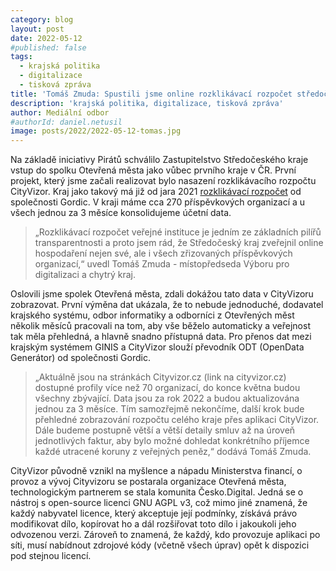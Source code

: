 ```yaml
---
category: blog
layout: post
date: 2022-05-12
#published: false
tags: 
  - krajská politika
  - digitalizace
  - tisková zpráva
title: 'Tomáš Zmuda: Spustili jsme online rozklikávací rozpočet středočeských příspěvkových organizací!'
description: 'krajská politika, digitalizace, tisková zpráva'
author: Mediální odbor
#authorId: daniel.netusil
image: posts/2022/2022-05-12-tomas.jpg
---
```



Na základě iniciativy Pirátů schválilo Zastupitelstvo Středočeského kraje vstup do spolku Otevřená města jako vůbec prvního kraje v ČR. První projekt, který jsme začali realizovat bylo nasazení rozklikávacího rozpočtu CityVizor. Kraj jako takový má již od jara 2021 [rozklikávací rozpočet](https://rozpocet.kr-stredocesky.cz) od společnosti Gordic. V kraji máme cca 270 příspěvkových organizací a u všech jednou za 3 měsíce konsolidujeme účetní data.

> „Rozklikávací rozpočet veřejné instituce je jedním ze základních pilířů transparentnosti a proto jsem rád, že Středočeský kraj zveřejnil online hospodaření nejen své, ale i všech zřizovaných příspěvkových organizací,“ uvedl Tomáš Zmuda - místopředseda Výboru pro digitalizaci a chytrý kraj.

Oslovili jsme spolek Otevřená města, zdali dokážou tato data v CityVizoru zobrazovat. První výměna dat ukázala, že to nebude jednoduché, dodavatel krajského systému, odbor informatiky a odborníci z Otevřených měst několik měsíců pracovali na tom, aby vše běželo automaticky a veřejnost tak měla přehledná, a hlavně snadno přístupná data. Pro přenos dat mezi krajským systémem GINIS a CityVizor slouží převodník ODT (OpenData Generátor) od společnosti Gordic.

> „Aktuálně jsou na stránkách Cityvizor.cz (link na cityvizor.cz) dostupné profily více než 70 organizací, do konce května budou všechny zbývající. Data jsou za rok 2022 a budou aktualizována jednou za 3 měsíce. Tím samozřejmě nekončíme, další krok bude přehledné zobrazování rozpočtu celého kraje přes aplikaci CityVizor. Dále budeme postupně větší a větší detaily smluv až na úroveň jednotlivých faktur, aby bylo možné dohledat konkrétního příjemce každé utracené koruny z veřejných peněz,“ dodává Tomáš Zmuda.

CityVizor původně vznikl na myšlence a nápadu Ministerstva financí, o provoz a vývoj Cityvizoru se postarala organizace Otevřená města, technologickým partnerem se stala komunita Česko.Digital. Jedná se o nástroj s open-source licenci GNU AGPL v3, což mimo jiné znamená, že každý nabyvatel licence, který akceptuje její podmínky, získává právo modifikovat dílo, kopírovat ho a dál rozšiřovat toto dílo i jakoukoli jeho odvozenou verzi. Zároveň to znamená, že každý, kdo provozuje aplikaci po síti, musí nabídnout zdrojové kódy (včetně všech úprav) opět k dispozici pod stejnou licencí.
